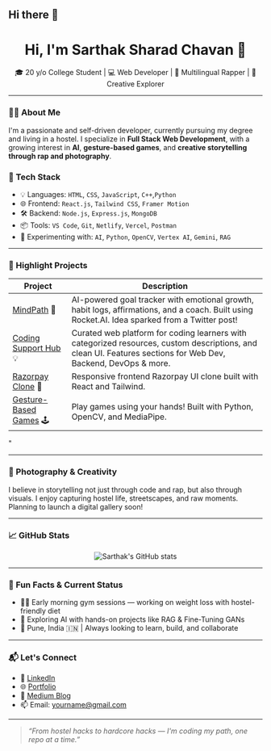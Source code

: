## Hi there 👋
<h1 align="center">Hi, I'm Sarthak Sharad Chavan 👋</h1>

<p align="center">
  🎓 20 y/o College Student | 💻 Web Developer | 🎤 Multilingual Rapper | 📸 Creative Explorer
</p>

---

### 🧑‍💻 About Me

I'm a passionate and self-driven developer, currently pursuing my degree and living in a hostel. I specialize in **Full Stack Web Development**, with a growing interest in **AI**, **gesture-based games**, and **creative storytelling through rap and photography**.

### 🚀 Tech Stack

- 💡 Languages: `HTML`, `CSS`, `JavaScript`, `C++`,`Python`
- 🌐 Frontend: `React.js`, `Tailwind CSS`, `Framer Motion`
- 🛠 Backend: `Node.js`, `Express.js`, `MongoDB`
- 📦 Tools: `VS Code`, `Git`, `Netlify`, `Vercel`, `Postman`
- 🤖 Experimenting with: `AI`, `Python`, `OpenCV`, `Vertex AI`, `Gemini`, `RAG`

---

### 📂 Highlight Projects

| Project | Description |
|--------|-------------|
| [MindPath](https://github.com/yourusername/mindpath) 🧠 | AI-powered goal tracker with emotional growth, habit logs, affirmations, and a coach. Built using Rocket.AI. Idea sparked from a Twitter post! |
| [Coding Support Hub](https://github.com/yourusername/coding-support-hub) 💡 | Curated web platform for coding learners with categorized resources, custom descriptions, and clean UI. Features sections for Web Dev, Backend, DevOps & more. |
| [Razorpay Clone](https://github.com/yourusername/razorpay-clone) 💸 | Responsive frontend Razorpay UI clone built with React and Tailwind. |
| [Gesture-Based Games](https://github.com/yourusername/gesture-games) 🕹 | Play games using your hands! Built with Python, OpenCV, and MediaPipe. 
"

---

### 📸 Photography & Creativity

I believe in storytelling not just through code and rap, but also through visuals. I enjoy capturing hostel life, streetscapes, and raw moments. Planning to launch a digital gallery soon!

---

### 📈 GitHub Stats

<p align="center">
  <img src="https://github-readme-stats.vercel.app/api?username=yourusername&show_icons=true&theme=radical" alt="Sarthak's GitHub stats" />
</p>

---

### 🧾 Fun Facts & Current Status

- 🏋️‍♂️ Early morning gym sessions — working on weight loss with hostel-friendly diet
- 📖 Exploring AI with hands-on projects like RAG & Fine-Tuning GANs
- 📍 Pune, India 🇮🇳 | Always looking to learn, build, and collaborate

---

### 📬 Let's Connect

- 💼 [LinkedIn](https://www.linkedin.com/in/sarthak-chavan)
- 🌐 [Portfolio](https://yourportfolio.com)
- 📝 [Medium Blog](https://medium.com/@yourhandle)
- 📫 Email: yourname@gmail.com

---

> _“From hostel hacks to hardcore hacks — I'm coding my path, one repo at a time.”_


<!--
**sarthak11234/sarthak11234** is a ✨ _special_ ✨ repository because its `README.md` (this file) appears on your GitHub profile.

Here are some ideas to get you started:

- 🔭 I’m currently working on ...
- 🌱 I’m currently learning ...
- 👯 I’m looking to collaborate on ...
- 🤔 I’m looking for help with ...
- 💬 Ask me about ...
- 📫 How to reach me: ...
- 😄 Pronouns: ...
- ⚡ Fun fact: ...
-->
